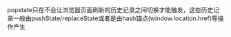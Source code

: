 popstate只在不会让浏览器页面刷新的历史记录之间切换才能触发，这些历史记录一般由pushState/replaceState或者是由hash锚点(window.location.href)等操作产生  
